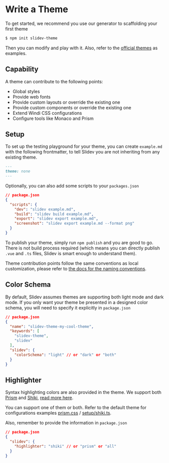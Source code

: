 # Write a Theme

To get started, we recommend you use our generator to scaffolding your first theme

```bash
$ npm init slidev-theme
```

Then you can modify and play with it. Also, refer to the [official themes](/themes/gallery) as examples.

## Capability

A theme can contribute to the following points:

- Global styles
- Provide web fonts
- Provide custom layouts or override the existing one
- Provide custom components or override the existing one
- Extend Windi CSS configurations
- Configure tools like Monaco and Prism

## Setup

To set up the testing playground for your theme, you can create `example.md` with the following frontmatter, to tell Slidev you are not inheriting from any existing theme.

```md
---
theme: none
---
```

Optionally, you can also add some scripts to your `packages.json`

```json
// package.json
{
  "scripts": {
    "dev": "slidev example.md",
    "build": "slidev build example.md",
    "export": "slidev export example.md",
    "screenshot": "slidev export example.md --format png"
  }
}
```

To publish your theme, simply run `npm publish` and you are good to go. There is not build process required (which means you can directly publish `.vue` and `.ts` files, Slidev is smart enough to understand them).

Theme contribution points follow the same conventions as local customization, please refer to [the docs for the naming conventions](/custom/). 

## Color Schema

By default, Slidev assumes themes are supporting both light mode and dark mode. If you only want your theme be presented in a designed color schema, you will need to specify it explicitly in `package.json`

```json
// package.json
{
  "name": "slidev-theme-my-cool-theme",
  "keywords": [
    "slidev-theme",
    "slidev"
  ],
  "slidev": {
    "colorSchema": "light" // or "dark" or "both"
  }
}
```

## Highlighter

Syntax highlighting colors are also provided in the theme. We support both [Prism](https://prismjs.com/) and [Shiki](https://github.com/shikijs/shiki), [read more here](/custom/highlighters).

You can support one of them or both. Refer to the default theme for configurations examples [prism.css](https://github.com/slidevjs/slidev/blob/main/packages/theme-default/styles/prism.css) / [setup/shiki.ts](https://github.com/slidevjs/slidev/blob/main/packages/theme-default/setup/shiki.ts).

Also, remember to provide the information in `package.json`

```json
// package.json
{
  "slidev": {
    "highlighter": "shiki" // or "prism" or "all"
  }
}
```

